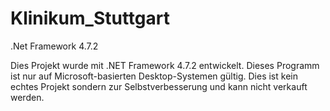 # Klinikum_Stuttgart
 .Net Framework 4.7.2

Dies Projekt wurde mit .NET Framework 4.7.2 entwickelt. Dieses Programm ist nur auf Microsoft-basierten Desktop-Systemen gültig.
Dies ist kein echtes Projekt sondern zur Selbstverbesserung und kann nicht verkauft werden.

